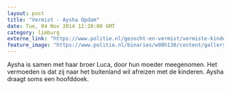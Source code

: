 ```yaml
---
layout: post
title: "Vermist - Aysha Opdam"
date: Tue, 04 Nov 2014 12:28:00 GMT
category: limburg
externe_link: "https://www.politie.nl/gezocht-en-vermist/vermiste-kinderen/2014/november/aysha-opdam.html"
feature_image: "https://www.politie.nl/binaries/w98h130/content/gallery/politie/vermist/vermiste-kinderen/2014/november/aysha-opdam-2.jpg"
---
```


Aysha is samen met haar broer Luca, door hun moeder meegenomen. Het vermoeden is dat zij naar het buitenland wil afreizen met de kinderen. Aysha draagt soms een hoofddoek.
